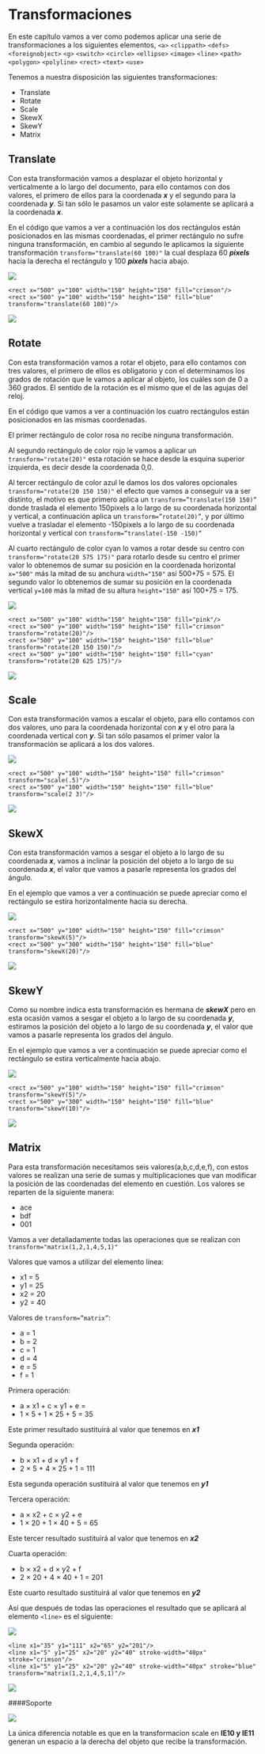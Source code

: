 # Transformaciones

En este capítulo vamos a ver como podemos aplicar una serie de transformaciones a los siguientes elementos, `<a>` `<clippath>` `<defs>` `<foreignobject>` `<g>` `<switch>` `<circle>` `<ellipse>` `<image>` `<line>` `<path>` `<polygon>` `<polyline>` `<rect>` `<text>` `<use>`

Tenemos a nuestra disposición las siguientes transformaciones:

- Translate
- Rotate
- Scale
- SkewX
- SkewY
- Matrix

## Translate

Con esta transformación vamos a desplazar el objeto horizontal y verticalmente a lo largo del documento, para ello contamos con dos valores, el primero de ellos para la coordenada ***x*** y el segundo para la coordenada ***y***. Si tan sólo le pasamos un valor este solamente se aplicará a la coordenada ***x***.

En el código que vamos a ver a continuación los dos rectángulos están posicionados en las mismas coordenadas, el primer rectángulo no sufre ninguna transformación, en cambio al segundo le aplicamos la siguiente transformación `transform="translate(60 100)"` la cual desplaza 60 ***pixels*** hacia la derecha el rectángulo y 100 ***pixels*** hacia abajo.

![](https://github.com/jorgeatgu/scalable/blob/master/images/Capitulo-6/Capitulo-6-translate.jpg)


~~~~~~~
<rect x="500" y="100" width="150" height="150" fill="crimson"/>
<rect x="500" y="100" width="150" height="150" fill="blue" transform="translate(60 100)"/>
~~~~~~~

[![](https://github.com/jorgeatgu/scalable/blob/master/images/logo-codepen.jpg)](http://codepen.io/jorgeatgu/details/xbrwe/)


## Rotate

Con esta transformación vamos a rotar el objeto, para ello contamos con tres valores, el primero de ellos es obligatorio y con el determinamos los grados de rotación que le vamos a aplicar al objeto, los cuáles son de 0 a 360 grados. El sentido de la rotación es el mismo que el de las agujas del reloj.

En el código que vamos a ver a continuación los cuatro rectángulos están posicionados en las mismas coordenadas.

El primer rectángulo de color rosa no recibe ninguna transformación.

Al segundo rectángulo de color rojo le vamos a aplicar un `transform="rotate(20)"` esta rotación se hace desde la esquina superior izquierda, es decir desde la coordenada 0,0.

Al tercer rectángulo de color azul le damos los dos valores opcionales `transform="rotate(20 150 150)"` el efecto que vamos a conseguir va a ser distinto, el motivo es que primero aplica un `transform=”translate(150 150)”` donde traslada el elemento 150pixels a lo largo de su coordenada horizontal y vertical, a continuación aplica un `transform=”rotate(20)”`, y por último vuelve a trasladar el elemento -150pixels a lo largo de su coordenada horizontal y vertical con `transform=”translate(-150 -150)”`

Al cuarto rectángulo de color cyan lo vamos a rotar desde su centro con `transform="rotate(20 575 175)"` para rotarlo desde su centro el primer valor lo obtenemos de sumar su posición en la coordenada horizontal `x="500"` más la mitad de su anchura `width="150"` así 500+75 = 575. El segundo valor lo obtenemos de sumar su posición en la coordenada vertical `y=100` más la mitad de su altura `height="150"` así 100+75 = 175.

![](https://github.com/jorgeatgu/scalable/blob/master/images/Capitulo-6/Capitulo-6-rotate.jpg)


~~~~~~~
<rect x="500" y="100" width="150" height="150" fill="pink"/>
<rect x="500" y="100" width="150" height="150" fill="crimson" transform="rotate(20)"/>
<rect x="500" y="100" width="150" height="150" fill="blue" transform="rotate(20 150 150)"/>
<rect x="500" y="100" width="150" height="150" fill="cyan" transform="rotate(20 625 175)"/>
~~~~~~~

[![](https://github.com/jorgeatgu/scalable/blob/master/images/logo-codepen.jpg)](http://codepen.io/jorgeatgu/details/hcksx/)

## Scale

Con esta transformación vamos a escalar el objeto, para ello contamos con dos valores, uno para la coordenada horizontal con ***x*** y el otro para la coordenada vertical con ***y***. Si tan sólo pasamos el primer valor la transformación se aplicará a los dos valores.

![](https://github.com/jorgeatgu/scalable/blob/master/images/Capitulo-6/Capitulo-6-scale.jpg)


~~~~~~~
<rect x="500" y="100" width="150" height="150" fill="crimson" transform="scale(.5)"/>
<rect x="500" y="100" width="150" height="150" fill="blue" transform="scale(2 3)"/>
~~~~~~~

[![](https://github.com/jorgeatgu/scalable/blob/master/images/logo-codepen.jpg)](http://codepen.io/jorgeatgu/details/osfiE/)

## SkewX

Con esta transformación vamos a sesgar el objeto a lo largo de su coordenada ***x***, vamos a inclinar la posición del objeto a lo largo de su coordenada ***x***, el valor que vamos a pasarle representa los grados del ángulo.

En el ejemplo que vamos a ver a continuación se puede apreciar como el rectángulo se estira horizontalmente hacia su derecha.

![](https://github.com/jorgeatgu/scalable/blob/master/images/Capitulo-6/Capitulo-6-skewX.jpg)


~~~~~~~
<rect x="500" y="100" width="150" height="150" fill="crimson" transform="skewX(5)"/>
<rect x="500" y="300" width="150" height="150" fill="blue" transform="skewX(20)"/>
~~~~~~~

[![](https://github.com/jorgeatgu/scalable/blob/master/images/logo-codepen.jpg)](http://codepen.io/jorgeatgu/details/jtHlv/)

## SkewY

Como su nombre indica esta transformación es hermana de ***skewX*** pero en esta ocasión vamos a sesgar el objeto a lo largo de su coordenada ***y***, estiramos la posición del objeto a lo largo de su coordenada ***y***, el valor que vamos a pasarle representa los grados del ángulo.

En el ejemplo que vamos a ver a continuación se puede apreciar como el rectángulo se estira verticalmente hacia abajo.

![](https://github.com/jorgeatgu/scalable/blob/master/images/Capitulo-6/Capitulo-6-skewY.jpg)


~~~~~~~
<rect x="500" y="100" width="150" height="150" fill="crimson" transform="skewY(5)"/>
<rect x="500" y="300" width="150" height="150" fill="blue" transform="skewY(10)"/>
~~~~~~~

[![](https://github.com/jorgeatgu/scalable/blob/master/images/logo-codepen.jpg)](http://codepen.io/jorgeatgu/details/yeICs/)

## Matrix

Para esta transformación necesitamos seis valores(a,b,c,d,e,f), con estos valores se realizan una serie de sumas y multiplicaciones que van modificar la posición de las coordenadas del elemento en cuestión.
Los valores se reparten de la siguiente manera:

- ace
- bdf
- 001

Vamos a ver detalladamente todas las operaciones que se realizan con `transform="matrix(1,2,1,4,5,1)"`

Valores que vamos a utilizar del elemento línea:

- x1 = 5
- y1 = 25
- x2 = 20
- y2 = 40

Valores de `transform=”matrix”`:

- a = 1
- b = 2
- c = 1
- d = 4
- e = 5
- f = 1

Primera operación:

- a × x1 + c × y1 + e =
- 1 × 5 + 1 × 25 + 5 = 35

Este primer resultado sustituirá al valor que tenemos en ***x1***

Segunda operación:

- b × x1 + d × y1 + f
- 2 × 5 + 4 × 25 + 1 = 111

Esta segunda operación sustituirá al valor que tenemos en ***y1***

Tercera operación:

- a × x2 + c × y2 + e
- 1 × 20 + 1 × 40 + 5 = 65

Este tercer resultado sustituirá al valor que tenemos en ***x2***

Cuarta operación:

- b × x2 + d × y2 + f
- 2 × 20 + 4 × 40 + 1 = 201

Este cuarto resultado sustituirá al valor que tenemos en ***y2***

Así que después de todas las operaciones el resultado que se aplicará al elemento `<line>` es el siguiente:

![](https://github.com/jorgeatgu/scalable/blob/master/images/Capitulo-6/Capitulo-6-matrix.jpg)


~~~~~~~
<line x1="35" y1="111" x2="65" y2="201"/>
<line x1="5" y1="25" x2="20" y2="40" stroke-width="40px" stroke="crimson"/>
<line x1="5" y1="25" x2="20" y2="40" stroke-width="40px" stroke="blue" transform="matrix(1,2,1,4,5,1)"/>
~~~~~~~

[![](https://github.com/jorgeatgu/scalable/blob/master/images/logo-codepen.jpg)](http://codepen.io/jorgeatgu/details/biEhe/)

####Soporte

![](images/soporte/primera.jpg)

La única diferencia notable es que en la transformacion scale en **IE10 y IE11** generan un espacio a la derecha del objeto que recibe la transformación.